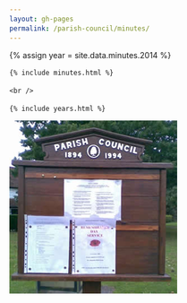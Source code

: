 ```yaml
---
layout: gh-pages
permalink: /parish-council/minutes/
---
```


<div class="panelLeft">
	{% assign year = site.data.minutes.2014 %}

	{% include minutes.html %}

	<br />

	{% include years.html %}
</div>

<div class="panelLeft">
	<img src="/common/image/noticeBoard.jpg" alt="Notice Board" width="300" height="309" />
</div>